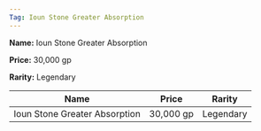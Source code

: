 ```yaml
---
Tag: Ioun Stone Greater Absorption
---
```


**Name:** Ioun Stone Greater Absorption

**Price:** 30,000 gp

**Rarity:** Legendary

| Name     | Price     | Rarity     |
| -------- | --------- | ---------- |
| Ioun Stone Greater Absorption | 30,000 gp | Legendary |
